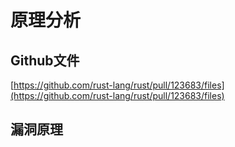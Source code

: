 # 原理分析

## Github文件

[https://github.com/rust-lang/rust/pull/123683/files](https://github.com/rust-lang/rust/pull/123683/files)

## 漏洞原理
